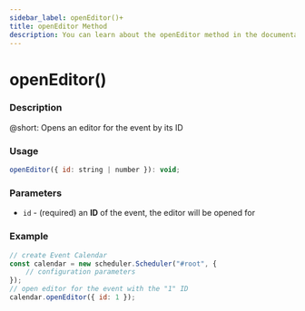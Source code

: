 ```yaml
---
sidebar_label: openEditor()+
title: openEditor Method
description: You can learn about the openEditor method in the documentation of the DHTMLX JavaScript Event Calendar library. Browse developer guides and API reference, try out code examples and live demos, and download a free 30-day evaluation version of DHTMLX Event Calendar.
---
```


# openEditor()

### Description

@short: Opens an editor for the event by its ID

### Usage

~~~jsx {}
openEditor({ id: string | number }): void;
~~~

### Parameters

- `id` - (required) an **ID** of the event, the editor will be opened for 

### Example

~~~jsx {6}
// create Event Calendar
const calendar = new scheduler.Scheduler("#root", {
	// configuration parameters
});
// open editor for the event with the "1" ID
calendar.openEditor({ id: 1 });
~~~

